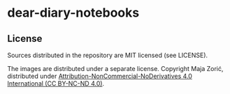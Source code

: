 # dear-diary-notebooks

## License

Sources distributed in the repository are MIT licensed (see LICENSE).

The images are distributed under a separate license. Copyright Maja Zorić,
distributed under [Attribution-NonCommercial-NoDerivatives 4.0 International (CC
BY-NC-ND 4.0)][by_nc_nd].

[license]: LICENSE
[by_nc_nd]: https://creativecommons.org/licenses/by-nc-nd/4.0/
